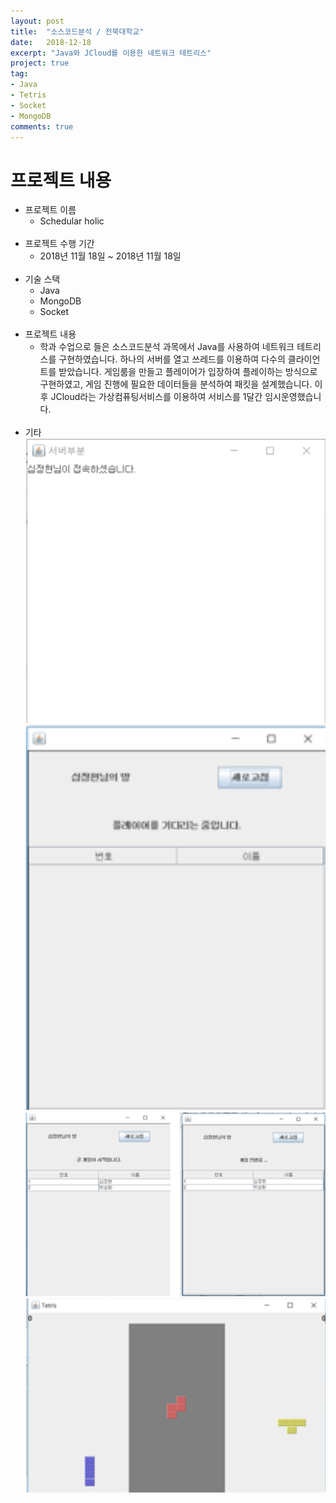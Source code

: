 ```yaml
---
layout: post
title:  "소스코드분석 / 전북대학교"
date:   2018-12-18
excerpt: "Java와 JCloud를 이용한 네트워크 테트리스"
project: true
tag:
- Java
- Tetris
- Socket
- MongoDB
comments: true
---
```


# 프로젝트 내용
* 프로젝트 이름
    * Schedular holic  
    <br/>
* 프로젝트 수행 기간
    * 2018년 11월 18일 ~ 2018년 11월 18일  
    <br/>
* 기술 스택
    * Java
    * MongoDB                
    * Socket                
    <br/>
* 프로젝트 내용
    * 학과 수업으로 들은 소스코드분석 과목에서 Java를 사용하여 네트워크 테트리스를 구현하였습니다. 
    하나의 서버를 열고 쓰레드를 이용하여 다수의 클라이언트를 받았습니다. 
    게임룸을 만들고 플레이어가 입장하여 플레이하는 방식으로 구현하였고, 게임 진행에 필요한 데이터들을 분석하여 패킷을 설계했습니다. 
    이후 JCloud라는 가상컴퓨팅서비스를 이용하여 서비스를 1달간 임시운영했습니다.  
    <br/> 
* 기타   
    <div>
        <img src="../assets/img/Portfolio/Tetris1.png">  
        <br/>
        <img src="../assets/img/Portfolio/Tetris2.png">  
        <br/>
        <img src="../assets/img/Portfolio/Tetris3.png">  
        <br/>
        <img src="../assets/img/Portfolio/Tetris4.png">  
    </div>  

